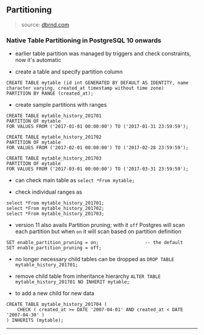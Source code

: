 
## Partitioning

> source: [dbrnd.com](https://www.dbrnd.com/2017/12/postgresql-10-introduced-native-table-partitioning/)

### Native Table Partitioning in PostgreSQL 10 onwards

* earlier table partition was managed by triggers and check constraints, now it's automatic

* create a table and specify partition column

```
CREATE TABLE mytable (id int GENERATED BY DEFAULT AS IDENTITY, name character varying, created_at timestamp without time zone)
PARTITION BY RANGE (created_at);
```

* create sample partitions with ranges

```
CREATE TABLE mytable_history_201701
PARTITION OF mytable
FOR VALUES FROM ('2017-01-01 00:00:00') TO ('2017-01-31 23:59:59');

CREATE TABLE mytable_history_201702
PARTITION OF mytable
FOR VALUES FROM ('2017-02-01 00:00:00') TO ('2017-02-28 23:59:59');

CREATE TABLE mytable_history_201703
PARTITION OF mytable
FOR VALUES FROM ('2017-03-01 00:00:00') TO ('2017-03-31 23:59:59');
```

* can check main table as `select *From mytable;`

* check individual ranges as

```
select *From mytable_history_201701;
select *From mytable_history_201702;
select *From mytable_history_201703;
```

* version 11 also avails Partition pruning; with it `off` Postgres will scan each partition but when `on` it will scan based on partition definition

```
SET enable_partition_pruning = on;                 -- the default
SET enable_partition_pruning = off;
```

* no longer necessary child tables can be dropped as `DROP TABLE mytable_history_201701;`

* remove child table from inheritance hierarchy `ALTER TABLE mytable_history_201701 NO INHERIT mytable;`

* to add a new child for new data

```
CREATE TABLE mytable_history_201704 (
    CHECK ( created_at >= DATE '2007-04-01' AND created_at < DATE '2007-04-30' )
) INHERITS (mytable);
```

---
